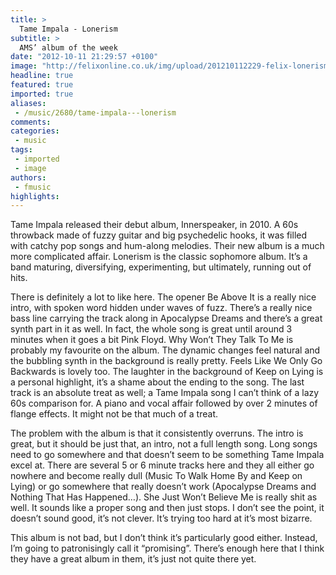 ```yaml
---
title: >
  Tame Impala - Lonerism
subtitle: >
  AMS’ album of the week
date: "2012-10-11 21:29:57 +0100"
image: "http://felixonline.co.uk/img/upload/201210112229-felix-lonerism.jpg"
headline: true
featured: true
imported: true
aliases:
 - /music/2680/tame-impala---lonerism
comments:
categories:
 - music
tags:
 - imported
 - image
authors:
 - fmusic
highlights:
---
```


Tame Impala released their debut album, Innerspeaker, in 2010. A 60s throwback made of fuzzy guitar and big psychedelic hooks, it was filled with catchy pop songs and hum-along melodies. Their new album is a much more complicated affair. Lonerism is the classic sophomore album. It’s a band maturing, diversifying, experimenting, but ultimately, running out of hits.

There is definitely a lot to like here. The opener Be Above It is a really nice intro, with spoken word hidden under waves of fuzz. There’s a really nice bass line carrying the track along in Apocalypse Dreams and there’s a great synth part in it as well. In fact, the whole song is great until around 3 minutes when it goes a bit Pink Floyd. Why Won’t They Talk To Me is probably my favourite on the album. The dynamic changes feel natural and the bubbling synth in the background is really pretty. Feels Like We Only Go Backwards is lovely too. The laughter in the background of Keep on Lying is a personal highlight, it’s a shame about the ending to the song. The last track is an absolute treat as well; a Tame Impala song I can’t think of a lazy 60s comparison for. A piano and vocal affair followed by over 2 minutes of flange effects. It might not be that much of a treat.

The problem with the album is that it consistently overruns. The intro is great, but it should be just that, an intro, not a full length song. Long songs need to go somewhere and that doesn’t seem to be something Tame Impala excel at. There are several 5 or 6 minute tracks here and they all either go nowhere and become really dull (Music To Walk Home By and Keep on Lying) or go somewhere that really doesn’t work (Apocalypse Dreams and Nothing That Has Happened…). She Just Won’t Believe Me is really shit as well. It sounds like a proper song and then just stops. I don’t see the point, it doesn’t sound good, it’s not clever. It’s trying too hard at it’s most bizarre.

This album is not bad, but I don’t think it’s particularly good either. Instead, I’m going to patronisingly call it “promising”. There’s enough here that I think they have a great album in them, it’s just not quite there yet.
